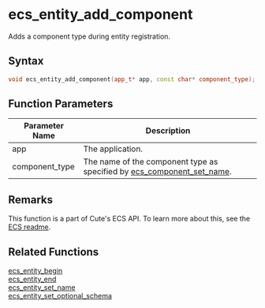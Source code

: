 # ecs_entity_add_component

Adds a component type during entity registration.

## Syntax

```cpp
void ecs_entity_add_component(app_t* app, const char* component_type);
```

## Function Parameters

Parameter Name | Description
--- | ---
app | The application.
component_type | The name of the component type as specified by [ecs_component_set_name](https://github.com/RandyGaul/cute_framework/blob/master/doc/ecs/ecs_component_set_name.md).

## Remarks

This function is a part of Cute's ECS API. To learn more about this, see the [ECS readme](https://github.com/RandyGaul/cute_framework/blob/master/doc/ecs/README.md).

## Related Functions

[ecs_entity_begin](https://github.com/RandyGaul/cute_framework/blob/master/doc/ecs/ecs_entity_begin.md)  
[ecs_entity_end](https://github.com/RandyGaul/cute_framework/blob/master/doc/ecs/ecs_entity_end.md)  
[ecs_entity_set_name](https://github.com/RandyGaul/cute_framework/blob/master/doc/ecs/ecs_entity_set_name.md)  
[ecs_entity_set_optional_schema](https://github.com/RandyGaul/cute_framework/blob/master/doc/ecs/ecs_entity_set_optional_schema.md)  
